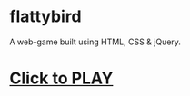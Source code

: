 # flattybird
A web-game built using HTML, CSS  &amp; jQuery.
<h1><a href ="https://anubhav-secured.github.io/Flatty-Bird/">Click to PLAY</a></h1>
